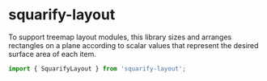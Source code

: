 # squarify-layout

To support treemap layout modules, this library sizes and arranges
rectangles on a plane according to scalar values that represent the
desired surface area of each item.

```typescript
import { SquarifyLayout } from 'squarify-layout';
```
